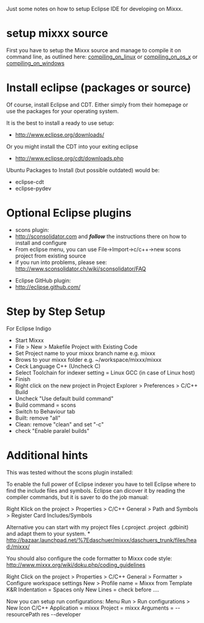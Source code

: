 Just some notes on how to setup Eclipse IDE for developing on Mixxx.

# setup mixxx source

First you have to setup the Mixxx source and manage to compile it on
command line, as outlined here:
[compiling\_on\_linux](compiling_on_linux) or
[compiling\_on\_os\_x](compiling_on_os_x) or
[compiling\_on\_windows](compiling_on_windows)

# Install eclipse (packages or source)

Of course, install Eclipse and CDT. Either simply from their homepage or
use the packages for your operating system.

It is the best to install a ready to use setup:

  - <http://www.eclipse.org/downloads/>

Or you might install the CDT into your exiting eclipse

  - <http://www.eclipse.org/cdt/downloads.php>

Ubuntu Packages to Install (but possible outdated) would be:

  - eclipse-cdt
  - eclipse-pydev

# Optional Eclipse plugins

  - scons plugin: 
  - <http://sconsolidator.com> and ***follow*** the instructions there
    on how to install and configure
  - From eclipse menu, you can use File-\>Import-\>c/c++-\>new scons
    project from existing source 
  - if you run into problems, please see:
    <http://www.sconsolidator.ch/wiki/sconsolidator/FAQ>

<!-- end list -->

  - Eclipse GitHub plugin:
  - <http://eclipse.github.com/>

# Step by Step Setup

For Eclipse Indigo

  - Start Mixxx
  - File \> New \> Makefile Project with Existing Code
  - Set Project name to your mixxx branch name e.g. mixxx
  - Brows to your mixxx folder e.g. \~/workspace/mixxx/mixxx
  - Ceck Language C++ (Uncheck C)
  - Select Toolchain for indexer setting = Linux GCC (in case of Linux
    host) 
  - Finish 
  - Right click on the new project in Project Explorer \> Preferences \>
    C/C++ Build
  - Uncheck "Use default build command"
  - Build command = scons
  - Switch to Behaviour tab
  - Built: remove "all"
  - Clean: remove "clean" and set "-c"
  - check "Enable paralel builds" 

# Additional hints

This was tested without the scons plugin installed:

To enable the full power of Eclipse indexer you have to tell Eclipse
where to find the include files and symbols. Eclipse can dicover it by
reading the compiler commands, but it is saver to do the job manual:

Right Klick on the project \> Properties \> C/C++ General \> Path and
Symbols \> Register Card Includes/Symbols

Alternative you can start with my project files (.cproject .project
.gdbinit) and adapt them to your system. \*
<http://bazaar.launchpad.net/%7Edaschuer/mixxx/daschuers_trunk/files/head:/mixxx/>

You should also configure the code formatter to Mixxx code style:
<http://www.mixxx.org/wiki/doku.php/coding_guidelines>

Right Click on the project \> Properties \> C/C++ General \> Formatter
\> Configure workspace settings New \> Profile name = Mixxx from
Template K\&R Indentation = Spaces only New Lines = check before ....

Now you can setup run configurations: Menu Run \> Run configurations \>
New Icon C/C++ Application = mixxx Project = mixxx Arguments =
--resourcePath res --developer
